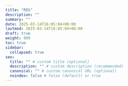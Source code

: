 ```yaml
---
title: "RDS"
description: ""
summary: ""
date: 2025-03-14T16:05:04+08:00
lastmod: 2025-03-14T16:05:04+08:00
draft: true
weight: 999
toc: true
sidebar:
  collapsed: true
seo:
  title: "" # custom title (optional)
  description: "" # custom description (recommended)
  canonical: "" # custom canonical URL (optional)
  noindex: false # false (default) or true
---
```

